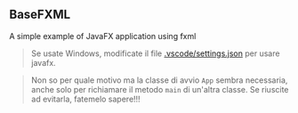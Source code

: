 ## BaseFXML

A simple example of JavaFX application using fxml

>Se usate Windows, modificate il file [.vscode/settings.json](.vscode/settings.json) per usare javafx.

>Non so per quale motivo ma la classe di avvio ``App`` sembra necessaria, anche solo per richiamare il metodo ``main`` di un'altra classe.
>Se riuscite ad evitarla, fatemelo sapere!!!
